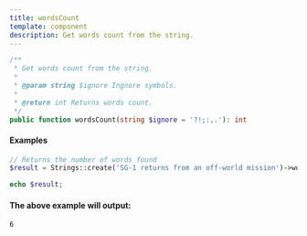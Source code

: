 ```yaml
---
title: wordsCount
template: component
description: Get words count from the string.
---
```


```php
/**
 * Get words count from the string.
 *
 * @param string $ignore Ingnore symbols.
 *
 * @return int Returns words count.
 */
public function wordsCount(string $ignore = '?!;:,.'): int
```

#### Examples

```php
// Returns the number of words found
$result = Strings::create('SG-1 returns from an off-world mission')->wordsCount();

echo $result;
```

#### The above example will output:

```text
6
```
